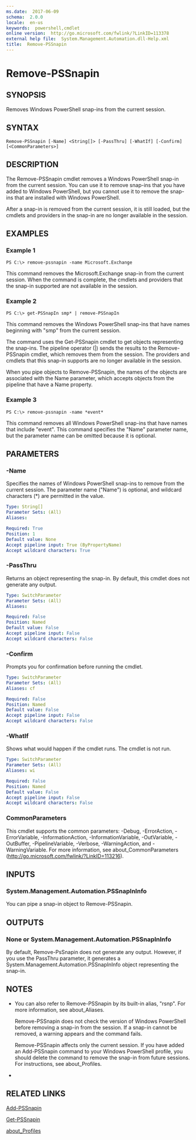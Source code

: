 ```yaml
---
ms.date:  2017-06-09
schema:  2.0.0
locale:  en-us
keywords:  powershell,cmdlet
online version:  http://go.microsoft.com/fwlink/?LinkID=113378
external help file:  System.Management.Automation.dll-Help.xml
title:  Remove-PSSnapin
---
```


# Remove-PSSnapin
## SYNOPSIS
Removes Windows PowerShell snap-ins from the current session.
## SYNTAX

```
Remove-PSSnapin [-Name] <String[]> [-PassThru] [-WhatIf] [-Confirm] [<CommonParameters>]
```

## DESCRIPTION
The Remove-PSSnapin cmdlet removes a Windows PowerShell snap-in from the current session.
You can use it to remove snap-ins that you have added to Windows PowerShell, but you cannot use it to remove the snap-ins that are installed with Windows PowerShell.

After a snap-in is removed from the current session, it is still loaded, but the cmdlets and providers in the snap-in are no longer available in the session.
## EXAMPLES

### Example 1
```
PS C:\> remove-pssnapin -name Microsoft.Exchange
```

This command removes the Microsoft.Exchange snap-in from the current session.
When the command is complete, the cmdlets and providers that the snap-in supported are not available in the session.
### Example 2
```
PS C:\> get-PSSnapIn smp* | remove-PSSnapIn
```

This command removes the Windows PowerShell snap-ins that have names beginning with "smp" from the current session.

The command uses the Get-PSSnapin cmdlet to get objects representing the snap-ins.
The pipeline operator (|) sends the results to the Remove-PSSnapin cmdlet, which removes them from the session.
The providers and cmdlets that this snap-in supports are no longer available in the session.

When you pipe objects to Remove-PSSnapin, the names of the objects are associated with the Name parameter, which accepts objects from the pipeline that have a Name property.
### Example 3
```
PS C:\> remove-pssnapin -name *event*
```

This command removes all Windows PowerShell snap-ins that have names that include "event".
This command specifies the "Name" parameter name, but the parameter name can be omitted because it is optional.
## PARAMETERS

### -Name
Specifies the names of Windows PowerShell snap-ins to remove from the current session.
The parameter name ("Name") is optional, and wildcard characters (*) are permitted in the value.

```yaml
Type: String[]
Parameter Sets: (All)
Aliases: 

Required: True
Position: 1
Default value: None
Accept pipeline input: True (ByPropertyName)
Accept wildcard characters: True
```

### -PassThru
Returns an object representing the snap-in.
By default, this cmdlet does not generate any output.

```yaml
Type: SwitchParameter
Parameter Sets: (All)
Aliases: 

Required: False
Position: Named
Default value: False
Accept pipeline input: False
Accept wildcard characters: False
```

### -Confirm
Prompts you for confirmation before running the cmdlet.

```yaml
Type: SwitchParameter
Parameter Sets: (All)
Aliases: cf

Required: False
Position: Named
Default value: False
Accept pipeline input: False
Accept wildcard characters: False
```

### -WhatIf
Shows what would happen if the cmdlet runs.
The cmdlet is not run.

```yaml
Type: SwitchParameter
Parameter Sets: (All)
Aliases: wi

Required: False
Position: Named
Default value: False
Accept pipeline input: False
Accept wildcard characters: False
```

### CommonParameters
This cmdlet supports the common parameters: -Debug, -ErrorAction, -ErrorVariable, -InformationAction, -InformationVariable, -OutVariable, -OutBuffer, -PipelineVariable, -Verbose, -WarningAction, and -WarningVariable. For more information, see about_CommonParameters (http://go.microsoft.com/fwlink/?LinkID=113216).
## INPUTS

### System.Management.Automation.PSSnapInInfo
You can pipe a snap-in object to Remove-PSSnapin.
## OUTPUTS

### None or System.Management.Automation.PSSnapInInfo
By default, Remove-PsSnapin does not generate any output.
However, if you use the PassThru parameter, it generates a System.Management.Automation.PSSnapInInfo object representing the snap-in.
## NOTES
* You can also refer to Remove-PSSnapin by its built-in alias, "rsnp". For more information, see about_Aliases.

  Remove-PSSnapin does not check the version of Windows PowerShell before removing a snap-in from the session.
If a snap-in cannot be removed, a warning appears and the command fails.

  Remove-PSSnapin affects only the current session.
If you have added an Add-PSSnapin command to your Windows PowerShell profile, you should delete the command to remove the snap-in from future sessions.
For instructions, see about_Profiles.

*
## RELATED LINKS

[Add-PSSnapin](Add-PSSnapin.md)

[Get-PSSnapin](Get-PSSnapin.md)

[about_Profiles](about/about_profiles.md)

